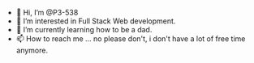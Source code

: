 - 👋 Hi, I’m @P3-538
- 👀 I’m interested in Full Stack Web development.
- 🌱 I’m currently learning how to be a dad.
- 📫 How to reach me ... no please don't, i don't have a lot of free time anymore.
